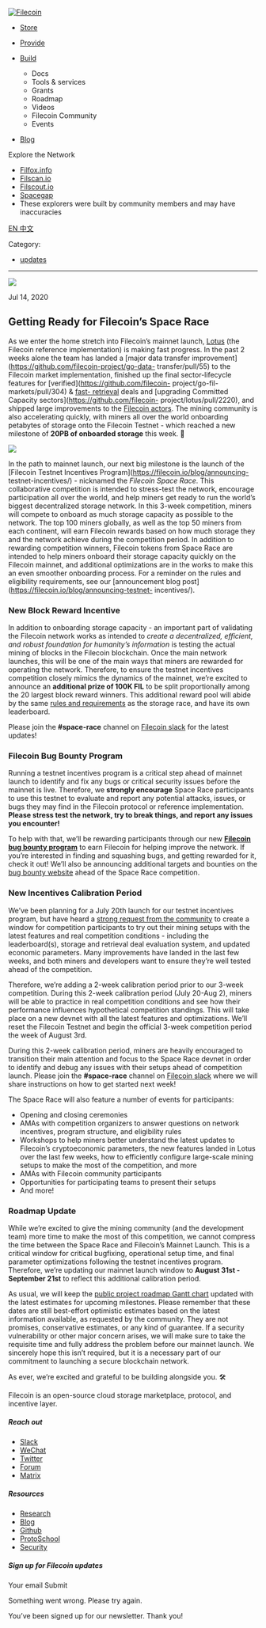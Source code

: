 [ ![Filecoin](../../../images/filecoin-logo.svg) ](../../../)

  * [Store](../../../store/)
  * [Provide](../../../provide/)
  * [Build](../../../build/)

    * Docs
    * Tools & services
    * Grants
    * Roadmap
    * Videos
    * Filecoin Community
    * Events

  * [Blog](../../../blog/)

Explore the Network

  * [Filfox.info](https://filfox.info/en)
  * [Filscan.io](https://filscan.io/#/tipset/chain)
  * [Filscout.io](https://filscout.io/en/)
  * [Spacegap](https://spacegap.github.io)
  * These explorers were built by community members and may have inaccuracies

[ EN ](../../../en) [ 中文 ](../../../zh-cn)

Category:

  * [updates](../../../blog/updates)

  *   *   * 

![](../../../images/icons/social/share.svg)

Jul 14, 2020  

## Getting Ready for Filecoin’s Space Race

As we enter the home stretch into Filecoin’s mainnet launch,
[Lotus](https://docs.lotu.sh/) (the Filecoin reference implementation) is
making fast progress. In the past 2 weeks alone the team has landed a [major
data transfer improvement](https://github.com/filecoin-project/go-data-
transfer/pull/55) to the Filecoin market implementation, finished up the final
sector-lifecycle features for [verified](https://github.com/filecoin-
project/go-fil-markets/pull/304) & [fast-
retrieval](https://github.com/filecoin-project/lotus/pull/2323) deals and
[upgrading Committed Capacity sectors](https://github.com/filecoin-
project/lotus/pull/2220), and shipped large improvements to the [Filecoin
actors](https://github.com/filecoin-project/specs-actors/releases). The mining
community is also accelerating quickly, with miners all over the world
onboarding petabytes of storage onto the Filecoin Testnet - which reached a
new milestone of **20PB of onboarded storage** this week. 🎉

![](https://filecoin.io/vintage/images/blog/testnet-stats-jul-14.jpg)

In the path to mainnet launch, our next big milestone is the launch of the
[Filecoin Testnet Incentives Program](https://filecoin.io/blog/announcing-
testnet-incentives/) \- nicknamed the _Filecoin Space Race_. This
collaborative competition is intended to stress-test the network, encourage
participation all over the world, and help miners get ready to run the world’s
biggest decentralized storage network. In this 3-week competition, miners will
compete to onboard as much storage capacity as possible to the network. The
top 100 miners globally, as well as the top 50 miners from each continent,
will earn Filecoin rewards based on how much storage they and the network
achieve during the competition period. In addition to rewarding competition
winners, Filecoin tokens from Space Race are intended to help miners onboard
their storage capacity quickly on the Filecoin mainnet, and additional
optimizations are in the works to make this an even smoother onboarding
process. For a reminder on the rules and eligibility requirements, see our
[announcement blog post](https://filecoin.io/blog/announcing-testnet-
incentives/).

### New Block Reward Incentive

In addition to onboarding storage capacity - an important part of validating
the Filecoin network works as intended to _create a decentralized, efficient,
and robust foundation for humanity’s information_ is testing the actual mining
of blocks in the Filecoin blockchain. Once the main network launches, this
will be one of the main ways that miners are rewarded for operating the
network. Therefore, to ensure the testnet incentives competition closely
mimics the dynamics of the mainnet, we’re excited to announce an **additional
prize of 100K FIL** to be split proportionally among the 20 largest block
reward winners. This additional reward pool will abide by the same [rules and
requirements](https://filecoin.io/blog/announcing-testnet-incentives/#rules)
as the storage race, and have its own leaderboard.

Please join the **#space-race** channel on [Filecoin
slack](https://filecoin.io/slack) for the latest updates!

### Filecoin Bug Bounty Program

Running a testnet incentives program is a critical step ahead of mainnet
launch to identify and fix any bugs or critical security issues before the
mainnet is live. Therefore, we **strongly encourage** Space Race participants
to use this testnet to evaluate and report any potential attacks, issues, or
bugs they may find in the Filecoin protocol or reference implementation.
**Please stress test the network, try to break things, and report any issues
you encounter!**

To help with that, we’ll be rewarding participants through our new [**Filecoin
bug bounty program**](https://bounty.filecoin.io/) to earn Filecoin for
helping improve the network. If you’re interested in finding and squashing
bugs, and getting rewarded for it, check it out! We’ll also be announcing
additional targets and bounties on the [bug bounty
website](https://bounty.filecoin.io/) ahead of the Space Race competition.

### New Incentives Calibration Period

We’ve been planning for a July 20th launch for our testnet incentives program,
but have heard a [strong request from the
community](https://filecoinproject.slack.com/archives/CPFTWMY7N/p1594401718461200)
to create a window for competition participants to try out their mining setups
with the latest features and real competition conditions - including the
leaderboard(s), storage and retrieval deal evaluation system, and updated
economic parameters. Many improvements have landed in the last few weeks, and
both miners and developers want to ensure they’re well tested ahead of the
competition.

Therefore, we’re adding a 2-week calibration period prior to our 3-week
competition. During this 2-week calibration period (July 20-Aug 2), miners
will be able to practice in real competition conditions and see how their
performance influences hypothetical competition standings. This will take
place on a new devnet with all the latest features and optimizations. We’ll
reset the Filecoin Testnet and begin the official 3-week competition period
the week of August 3rd.

During this 2-week calibration period, miners are heavily encouraged to
transition their main attention and focus to the Space Race devnet in order to
identify and debug any issues with their setups ahead of competition launch.
Please join the **#space-race** channel on [Filecoin
slack](https://filecoin.io/slack) where we will share instructions on how to
get started next week!

The Space Race will also feature a number of events for participants:

  * Opening and closing ceremonies
  * AMAs with competition organizers to answer questions on network incentives, program structure, and eligibility rules
  * Workshops to help miners better understand the latest updates to Filecoin’s cryptoeconomic parameters, the new features landed in Lotus over the last few weeks, how to efficiently configure large-scale mining setups to make the most of the competition, and more
  * AMAs with Filecoin community participants
  * Opportunities for participating teams to present their setups
  * And more!

### Roadmap Update

While we’re excited to give the mining community (and the development team)
more time to make the most of this competition, we cannot compress the time
between the Space Race and Filecoin’s Mainnet Launch. This is a critical
window for critical bugfixing, operational setup time, and final parameter
optimizations following the testnet incentives program. Therefore, we’re
updating our mainnet launch window to **August 31st - September 21st** to
reflect this additional calibration period.

As usual, we will keep the [public project roadmap Gantt
chart](https://app.instagantt.com/shared/s/1152992274307505/latest) updated
with the latest estimates for upcoming milestones. Please remember that these
dates are still best-effort optimistic estimates based on the latest
information available, as requested by the community. They are not promises,
conservative estimates, or any kind of guarantee. If a security vulnerability
or other major concern arises, we will make sure to take the requisite time
and fully address the problem before our mainnet launch. We sincerely hope
this isn’t required, but it is a necessary part of our commitment to launching
a secure blockchain network.

As ever, we’re excited and grateful to be building alongside you. 🛠️

Filecoin is an open-source cloud storage marketplace, protocol, and incentive
layer.

##### Reach out

  * [Slack ](https://filecoin.io/slack)
  * [WeChat  ](https://weixin.qq.com/r/1xz54Y-EctINrcuC90nF)
  * [Twitter ](https://twitter.com/Filecoin)
  * [Forum ](https://github.com/filecoin-project/community#forums)
  * [Matrix ](https://riot.im/app/#/group/+filecoin:matrix.org)

##### Resources

  * [Research](https://research.filecoin.io/)
  * [Blog](https://filecoin.io/blog/)
  * [Github](https://github.com/filecoin-project)
  * [ProtoSchool](https://proto.school/course/filecoin)
  * [Security](https://security.filecoin.io/)

##### Sign up for Filecoin updates

Your email Submit

Something went wrong. Please try again.

You’ve been signed up for our newsletter. Thank you!

